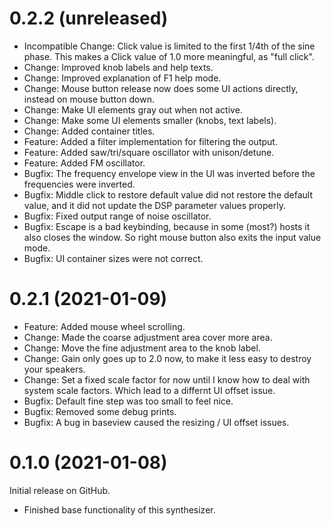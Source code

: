 0.2.2 (unreleased)
==================

* Incompatible Change: Click value is limited to the first 1/4th of the
sine phase. This makes a Click value of 1.0 more meaningful, as "full click".
* Change: Improved knob labels and help texts.
* Change: Improved explanation of F1 help mode.
* Change: Mouse button release now does some UI actions directly, instead on
mouse button down.
* Change: Make UI elements gray out when not active.
* Change: Make some UI elements smaller (knobs, text labels).
* Change: Added container titles.
* Feature: Added a filter implementation for filtering the output.
* Feature: Added saw/tri/square oscillator with unison/detune.
* Feature: Added FM oscillator.
* Bugfix: The frequency envelope view in the UI was inverted
before the frequencies were inverted.
* Bugfix: Middle click to restore default value did not restore the default
value, and it did not update the DSP parameter values properly.
* Bugfix: Fixed output range of noise oscillator.
* Bugfix: Escape is a bad keybinding, because in some (most?) hosts
it also closes the window. So right mouse button also exits the input
value mode.
* Bugfix: UI container sizes were not correct.

0.2.1 (2021-01-09)
==================

* Feature: Added mouse wheel scrolling.
* Change: Made the coarse adjustment area cover more area.
* Change: Move the fine adjustment area to the knob label.
* Change: Gain only goes up to 2.0 now, to make it
less easy to destroy your speakers.
* Change: Set a fixed scale factor for now until I know
how to deal with system scale factors. Which lead to a differnt UI offset issue.
* Bugfix: Default fine step was too small to feel nice.
* Bugfix: Removed some debug prints.
* Bugfix: A bug in baseview caused the resizing / UI offset issues.

0.1.0 (2021-01-08)
==================
Initial release on GitHub.

* Finished base functionality of this synthesizer.
